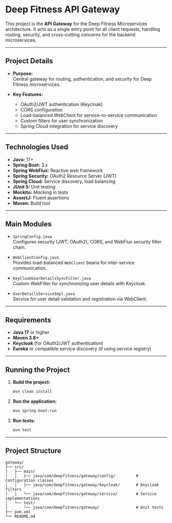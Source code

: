 # Deep Fitness API Gateway

This project is the **API Gateway** for the Deep Fitness Microservices architecture. It acts as a single entry point for all client requests, handling routing, security, and cross-cutting concerns for the backend microservices.

---

## Project Details

- **Purpose:**  
  Central gateway for routing, authentication, and security for Deep Fitness microservices.

- **Key Features:**
  - OAuth2/JWT authentication (Keycloak)
  - CORS configuration
  - Load-balanced WebClient for service-to-service communication
  - Custom filters for user synchronization
  - Spring Cloud integration for service discovery

---

## Technologies Used

- **Java:** 17+
- **Spring Boot:** 3.x
- **Spring WebFlux:** Reactive web framework
- **Spring Security:** OAuth2 Resource Server (JWT)
- **Spring Cloud:** Service discovery, load balancing
- **JUnit 5:** Unit testing
- **Mockito:** Mocking in tests
- **AssertJ:** Fluent assertions
- **Maven:** Build tool

---

## Main Modules

- `SpringConfig.java`  
  Configures security (JWT, OAuth2), CORS, and WebFlux security filter chain.

- `WebClientConfig.java`  
  Provides load-balanced `WebClient` beans for inter-service communication.

- `KeyCloakUserDetailsSyncFilter.java`  
  Custom WebFilter for synchronizing user details with Keycloak.

- `UserDetailsServiceImpl.java`  
  Service for user detail validation and registration via WebClient.

---

## Requirements

- **Java 17** or higher
- **Maven 3.8+**
- **Keycloak** (for OAuth2/JWT authentication)
- **Eureka** or compatible service discovery (if using service registry)

---

## Running the Project

1. **Build the project:**
   ```sh
   mvn clean install
   ```

2. **Run the application:**
   ```sh
   mvn spring-boot:run
   ```

3. **Run tests:**
   ```sh
   mvn test
   ```

---

## Project Structure

```
gateway/
├── src/
│   ├── main/
│   │   ├── java/com/deepfitness/gateway/config/         # Configuration classes
│   │   ├── java/com/deepfitness/gateway/keycloak/       # Keycloak filters
│   │   └── java/com/deepfitness/gateway/service/        # Service implementations
│   └── test/
│       └── java/com/deepfitness/gateway/                # Unit tests
├── pom.xml
└── README.md
```


